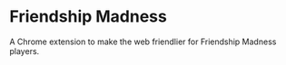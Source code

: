 Friendship Madness
==================

A Chrome extension to make the web friendlier for Friendship Madness players.